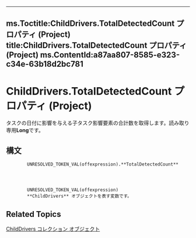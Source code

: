

---
ms.Toctitle:ChildDrivers.TotalDetectedCount プロパティ (Project)
title:ChildDrivers.TotalDetectedCount プロパティ (Project)
ms.ContentId:a87aa807-8585-e323-c34e-63b18d2bc781
---
# ChildDrivers.TotalDetectedCount プロパティ (Project)




タスクの日付に影響を与える子タスク影響要素の合計数を取得します。読み取り専用**Long**です。

## 構文

            UNRESOLVED_TOKEN_VAL(offexpression).**TotalDetectedCount**




            UNRESOLVED_TOKEN_VAL(offexpression)
            **ChildDrivers** オブジェクトを表す変数です。



## Related Topics

[ChildDrivers コレクション オブジェクト](5260ab69-f81a-3466-c969-d84a2c60551e.md)




